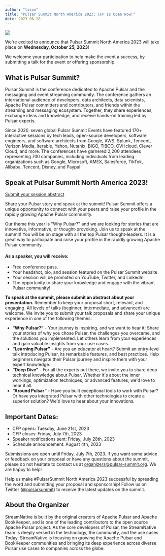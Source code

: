 ```yaml
---
author: "tison"
title: "Pulsar Summit North America 2023: CFP Is Open Now!"
date: 2023-06-28
---
```


![](/img/pulsar-summit-north-america-2023-top-image.png)

We're excited to announce that Pulsar Summit North America 2023 will take place on **Wednesday, October 25, 2023**!

We welcome your participation to help make the event a success, by submitting a talk for the event or offering sponsorship. 

<!--truncate-->

## What is Pulsar Summit?

Pulsar Summit is the conference dedicated to Apache Pulsar and the messaging and event streaming community. The conference gathers an international audience of developers, data architects, data scientists, Apache Pulsar committers and contributors, and friends within the streaming and messaging ecosystem. Together, they share experiences, exchange ideas and knowledge, and receive hands-on training led by Pulsar experts.

Since 2020, seven global Pulsar Summit Events have featured 170+ interactive sessions by tech leads, open-source developers, software engineers, and software architects from Google, AWS, Splunk, Tencent, Verizon Media, Iterable, Yahoo, Nutanix, BIGO, TIBCO, OVHcloud, Clever Cloud, and more. The conferences have garnered 2,200 attendees representing 700 companies, including individuals from leading organizations such as Google, Microsoft, AMEX, Salesforce, TikTok, Alibaba, Tencent, Disney, and Paypal.

## Speak at Pulsar Summit North America 2023!

[Submit your session abstract](https://sessionize.com/pulsar-summit-north-america-2023)

Share your Pulsar story and speak at the summit! Pulsar Summit offers a unique opportunity to connect with your peers and raise your profile in the rapidly growing Apache Pulsar community. 

Our theme this year is "Why Pulsar?" and we are looking for stories that are innovative, informative, or thought-provoking. Join us to speak at the summit! You will be on stage with all the top Pulsar thought-leaders. It is a great way to participate and raise your profile in the rapidly growing Apache Pulsar community.

#### As a speaker, you will receive:

* Free conference pass.
* Your headshot, bio, and session featured on the Pulsar Summit website.
* Your session will be promoted on YouTube, Twitter, and LinkedIn.
* The opportunity to share your knowledge and engage with the vibrant Pulsar community!

**To speak at the summit, please submit an abstract about your presentation.** Remember to keep your proposal short, relevant, and engaging. All levels of talks (beginner, intermediate, and advanced) are welcome. We invite you to submit your talk proposals and share your unique experience in one of the following themes:

* **“Why Pulsar?”** - Your journey is inspiring, and we want to hear it! Share your stories of why you chose Pulsar, the challenges you overcame, and the solutions you implemented. Let others learn from your experiences and gain valuable insights from your use cases.
* **“Learning Pulsar”** - Are you an educator at heart? Submit an entry-level talk introducing Pulsar, its remarkable features, and best practices. Help beginners navigate their Pulsar journey and inspire them with your expert knowledge.
* **“Deep Dive”** - For all the experts out there, we invite you to share deep technical knowledge about Pulsar. Whether it's about the inner workings, optimization techniques, or advanced features, we'd love to hear it all.
* **“Around Pulsar”** - Have you built exceptional tools to work with Pulsar? Or have you integrated Pulsar with other technologies to create a superior solution? We'd love to hear about your innovations.

## Important Dates:

* CFP opens: Tuesday, June 21st, 2023
* CFP closes: Friday, July 7th, 2023
* Speaker notifications sent: Friday, July 28th, 2023
* Schedule announcement: August 4th, 2023

Submissions are open until Friday, July 7th, 2023. If you want some advice or feedback on your proposal or have any questions about the summit, please do not hesitate to contact us at organizers@pulsar-summit.org. We are happy to help!

Help us make #PulsarSummit North America 2023 successful by spreading the word and submitting your proposal and sponsorship! Follow us on Twitter ([@pulsarsummit](https://twitter.com/PulsarSummit)) to receive the latest updates on the summit.

## About the Organizer

StreamNative is built by the original creators of Apache Pulsar and Apache BookKeeper, and is one of the leading contributors to the open source Apache Pulsar project. As the core developers of Pulsar, the StreamNative team is deeply versed in the technology, the community, and the use cases. Today, StreamNative is focusing on growing the Apache Pulsar and BookKeeper communities and bringing its deep experience across diverse Pulsar use cases to companies across the globe.
